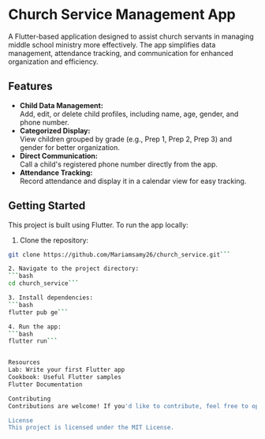 # Church Service Management App  

A Flutter-based application designed to assist church servants in managing middle school ministry more effectively. The app simplifies data management, attendance tracking, and communication for enhanced organization and efficiency.  

## Features  
- **Child Data Management:**  
  Add, edit, or delete child profiles, including name, age, gender, and phone number.  
- **Categorized Display:**  
  View children grouped by grade (e.g., Prep 1, Prep 2, Prep 3) and gender for better organization.  
- **Direct Communication:**  
  Call a child's registered phone number directly from the app.  
- **Attendance Tracking:**  
  Record attendance and display it in a calendar view for easy tracking.  

## Getting Started  

This project is built using Flutter. To run the app locally:  

 1. Clone the repository:  
   ```bash
   git clone https://github.com/Mariamsamy26/church_service.git```

 2. Navigate to the project directory: 
   ```bash
   cd church_service```

 3. Install dependencies:  
   ```bash
   flutter pub ge```

 4. Run the app:
   ```bash
   flutter run```

  
Resources
  Lab: Write your first Flutter app
  Cookbook: Useful Flutter samples
  Flutter Documentation

Contributing
  Contributions are welcome! If you'd like to contribute, feel free to open a pull request or submit an issue.

License
  This project is licensed under the MIT License.
